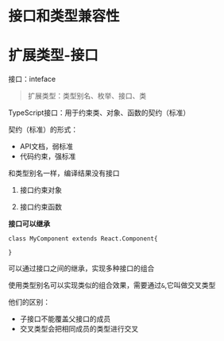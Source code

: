# 接口和类型兼容性

# 扩展类型-接口

接口：inteface

> 扩展类型：类型别名、枚举、接口、类

TypeScript接口：用于约束类、对象、函数的契约（标准）

契约（标准）的形式：
- API文档，弱标准
- 代码约束，强标准

和类型别名一样，编译结果没有接口

1. 接口约束对象

2. 接口约束函数

**接口可以继承**

```
class MyComponent extends React.Component{

}

```

可以通过接口之间的继承，实现多种接口的组合


使用类型别名可以实现类似的组合效果，需要通过```&```,它叫做交叉类型

他们的区别：
- 子接口不能覆盖父接口的成员
- 交叉类型会把相同成员的类型进行交叉